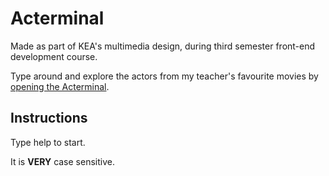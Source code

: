 # Acterminal

Made as part of KEA's multimedia design, during third semester front-end development course.

Type around and explore the actors from my teacher's favourite movies by [opening the Acterminal](https://malthesers.github.io/acterminal/).

## Instructions

Type help to start.

It is **VERY** case sensitive.
